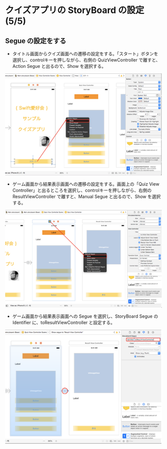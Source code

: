 # クイズアプリの StoryBoard の設定(5/5)

## Segue の設定をする

- タイトル画面からクイズ画面への遷移の設定をする。「スタート」ボタンを選択し、controlキーを押しながら、右側の QuizViewController で離すと、Action Segue と出るので、Show を選択する。

![Screen](../PNG/doc02-02-65.png)

- ゲーム画面から結果表示画面への遷移の設定をする。画面上の「Quiz View Controller」と出るところを選択し、controlキーを押しながら、右側の ResultViewController で離すと、Manual Segue と出るので、Show を選択する。

![Screen](../PNG/doc02-02-66.png)

- ゲーム画面から結果表示画面への Segue を選択し、StoryBoard Segue の Identifier に、toResultViewController と設定する。

![Screen](../PNG/doc02-02-67.png)
